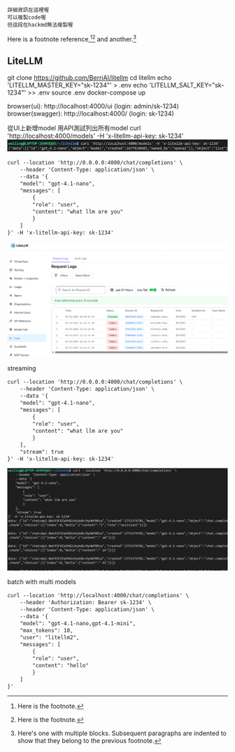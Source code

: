 ```
詳細資訊在這裡喔
可以複製code喔
但這段在hackmd無法複製喔
```


Here is a footnote reference,[^1][^2] and another.[^longnote]

[^1]: Here is the footnote.
[^2]: Here is the footnote.
[^longnote]: Here's one with multiple blocks.
    Subsequent paragraphs are indented to show that they
belong to the previous footnote.




## LiteLLM

git clone https://github.com/BerriAI/litellm
cd litellm
echo 'LITELLM_MASTER_KEY="sk-1234"' > .env
echo 'LITELLM_SALT_KEY="sk-1234"' >> .env
source .env
docker-compose up

browser(ui): http://localhost:4000/ui (login: admin/sk-1234)
browser(swagger): http://localhost:4000/ (login: sk-1234)

從UI上新增model
用API測試列出所有model
curl 'http://localhost:4000/models' -H 'x-litellm-api-key: sk-1234'
![alt text](docs/image.png)

```
curl --location 'http://0.0.0.0:4000/chat/completions' \
    --header 'Content-Type: application/json' \
    --data '{
    "model": "gpt-4.1-nano",
    "messages": [
        {
        "role": "user",
        "content": "what llm are you"
        }
    ]
}' -H 'x-litellm-api-key: sk-1234'
```
![alt text](docs/image2.png)


streaming
```
curl --location 'http://0.0.0.0:4000/chat/completions' \
    --header 'Content-Type: application/json' \
    --data '{
    "model": "gpt-4.1-nano",
    "messages": [
        {
        "role": "user",
        "content": "what llm are you"
        }
    ],
    "stream": true
}' -H 'x-litellm-api-key: sk-1234'
```
![alt text](docs/image3.png)


batch with multi models
```
curl --location 'http://localhost:4000/chat/completions' \
    --header 'Authorization: Bearer sk-1234' \
    --header 'Content-Type: application/json' \
    --data '{
    "model": "gpt-4.1-nano,gpt-4.1-mini",
    "max_tokens": 10,
    "user": "litellm2",
    "messages": [
        {
        "role": "user",
        "content": "hello"
        }
    ]
}'
```
